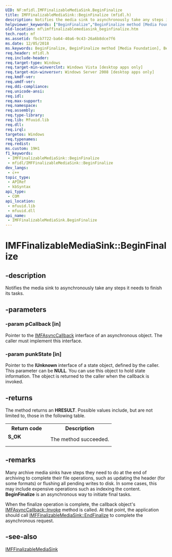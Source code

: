 ```yaml
---
UID: NF:mfidl.IMFFinalizableMediaSink.BeginFinalize
title: IMFFinalizableMediaSink::BeginFinalize (mfidl.h)
description: Notifies the media sink to asynchronously take any steps it needs to finish its tasks.
helpviewer_keywords: ["BeginFinalize","BeginFinalize method [Media Foundation]","BeginFinalize method [Media Foundation]","IMFFinalizableMediaSink interface","IMFFinalizableMediaSink interface [Media Foundation]","BeginFinalize method","IMFFinalizableMediaSink.BeginFinalize","IMFFinalizableMediaSink::BeginFinalize","fbcb7722-ba64-40a6-9c43-26a6b8dce7f6","mf.imffinalizablemediasink_beginfinalize","mfidl/IMFFinalizableMediaSink::BeginFinalize"]
old-location: mf\imffinalizablemediasink_beginfinalize.htm
tech.root: mf
ms.assetid: fbcb7722-ba64-40a6-9c43-26a6b8dce7f6
ms.date: 12/05/2018
ms.keywords: BeginFinalize, BeginFinalize method [Media Foundation], BeginFinalize method [Media Foundation],IMFFinalizableMediaSink interface, IMFFinalizableMediaSink interface [Media Foundation],BeginFinalize method, IMFFinalizableMediaSink.BeginFinalize, IMFFinalizableMediaSink::BeginFinalize, fbcb7722-ba64-40a6-9c43-26a6b8dce7f6, mf.imffinalizablemediasink_beginfinalize, mfidl/IMFFinalizableMediaSink::BeginFinalize
req.header: mfidl.h
req.include-header: 
req.target-type: Windows
req.target-min-winverclnt: Windows Vista [desktop apps only]
req.target-min-winversvr: Windows Server 2008 [desktop apps only]
req.kmdf-ver: 
req.umdf-ver: 
req.ddi-compliance: 
req.unicode-ansi: 
req.idl: 
req.max-support: 
req.namespace: 
req.assembly: 
req.type-library: 
req.lib: Mfuuid.lib
req.dll: 
req.irql: 
targetos: Windows
req.typenames: 
req.redist: 
ms.custom: 19H1
f1_keywords:
 - IMFFinalizableMediaSink::BeginFinalize
 - mfidl/IMFFinalizableMediaSink::BeginFinalize
dev_langs:
 - c++
topic_type:
 - APIRef
 - kbSyntax
api_type:
 - COM
api_location:
 - mfuuid.lib
 - mfuuid.dll
api_name:
 - IMFFinalizableMediaSink.BeginFinalize
---
```


# IMFFinalizableMediaSink::BeginFinalize


## -description

Notifies the media sink to asynchronously take any steps it needs to finish its tasks.

## -parameters

### -param pCallback [in]

Pointer to the <a href="https://docs.microsoft.com/windows/desktop/api/mfobjects/nn-mfobjects-imfasynccallback">IMFAsyncCallback</a> interface of an asynchronous object. The caller must implement this interface.

### -param punkState [in]

Pointer to the <b>IUnknown</b> interface of a state object, defined by the caller. This parameter can be <b>NULL</b>. You can use this object to hold state information. The object is returned to the caller when the callback is invoked.

## -returns

The method returns an <b>HRESULT</b>. Possible values include, but are not limited to, those in the following table.

<table>
<tr>
<th>Return code</th>
<th>Description</th>
</tr>
<tr>
<td width="40%">
<dl>
<dt><b>S_OK</b></dt>
</dl>
</td>
<td width="60%">
The method succeeded.

</td>
</tr>
</table>

## -remarks

Many archive media sinks have steps they need to do at the end of archiving to complete their file operations, such as updating the header (for some formats) or flushing all pending writes to disk. In some cases, this may include expensive operations such as indexing the content. <b>BeginFinalize</b> is an asynchronous way to initiate final tasks.

When the finalize operation is complete, the callback object's <a href="https://docs.microsoft.com/windows/desktop/api/mfobjects/nf-mfobjects-imfasynccallback-invoke">IMFAsyncCallback::Invoke</a> method is called. At that point, the application should call <a href="https://docs.microsoft.com/windows/desktop/api/mfidl/nf-mfidl-imffinalizablemediasink-endfinalize">IMFFinalizableMediaSink::EndFinalize</a> to complete the asynchronous request.

## -see-also

<a href="https://docs.microsoft.com/windows/desktop/api/mfidl/nn-mfidl-imffinalizablemediasink">IMFFinalizableMediaSink</a>

